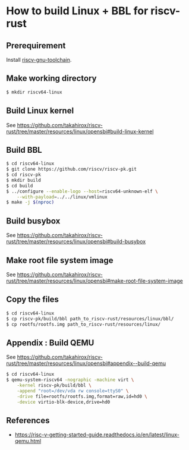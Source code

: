 # How to build Linux + BBL for riscv-rust

## Prerequirement

Install [riscv-gnu-toolchain](https://github.com/riscv/riscv-gnu-toolchain).

## Make working directory

```sh
$ mkdir riscv64-linux
```

## Build Linux kernel

See https://github.com/takahirox/riscv-rust/tree/master/resources/linux/opensbi#build-linux-kernel

## Build BBL

```sh
$ cd riscv64-linux
$ git clone https://github.com/riscv/riscv-pk.git
$ cd riscv-pk
$ mkdir build
$ cd build
$ ../configure --enable-logo --host=riscv64-unknown-elf \
    --with-payload=../../linux/vmlinux
$ make -j $(nproc)
```

## Build busybox

See https://github.com/takahirox/riscv-rust/tree/master/resources/linux/opensbi#build-busybox

## Make root file system image

See https://github.com/takahirox/riscv-rust/tree/master/resources/linux/opensbi#make-root-file-system-image

## Copy the files

```sh
$ cd riscv64-linux
$ cp riscv-pk/build/bbl path_to_riscv-rust/resources/linux/bbl/
$ cp rootfs/rootfs.img path_to_riscv-rust/resources/linux/
```

## Appendix : Build QEMU

See https://github.com/takahirox/riscv-rust/tree/master/resources/linux/opensbi#appendix--build-qemu

```sh
$ cd riscv64-linux
$ qemu-system-riscv64 -nographic -machine virt \
    -kernel riscv-pk/build/bbl \
    -append "root=/dev/vda rw console=ttyS0" \
    -drive file=rootfs/rootfs.img,format=raw,id=hd0 \
    -device virtio-blk-device,drive=hd0
```

## References

- https://risc-v-getting-started-guide.readthedocs.io/en/latest/linux-qemu.html
